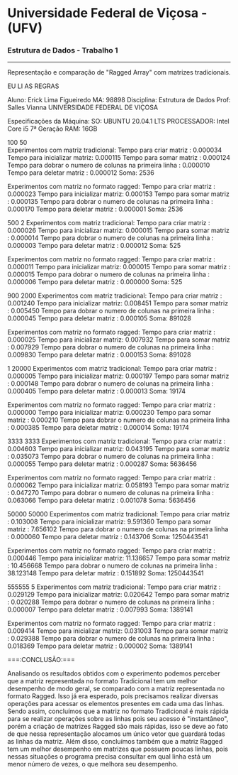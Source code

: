 # Universidade Federal de Viçosa - (UFV)
### Estrutura de Dados - Trabalho 1
---
Representação e comparação de "Ragged Array" com matrizes tradicionais.

EU LI AS REGRAS

Aluno: Erick Lima Figueiredo    MA: 98898
Disciplina: Estrutura de Dados  Prof: Salles Vianna
UNIVERSIDADE FEDERAL DE VIÇOSA


Especificações da Máquina:
SO: UBUNTU 20.04.1 LTS
PROCESSADOR: Intel Core i5 7ª Geração   RAM: 16GB


100 50                                                                                                                                                                           
Experimentos com matriz tradicional: 
Tempo para criar matriz      : 0.000034
Tempo para inicializar matriz: 0.000115
Tempo para somar matriz      : 0.000124
Tempo para dobrar o numero de colunas na primeira linha      : 0.000010
Tempo para deletar matriz    : 0.000012
Soma: 2536

Experimentos com matriz no formato ragged: 
Tempo para criar matriz      : 0.000023
Tempo para inicializar matriz: 0.000153
Tempo para somar matriz      : 0.000135
Tempo para dobrar o numero de colunas na primeira linha      : 0.000170
Tempo para deletar matriz    : 0.000001
Soma: 2536


500 2
Experimentos com matriz tradicional: 
Tempo para criar matriz      : 0.000026
Tempo para inicializar matriz: 0.000015
Tempo para somar matriz      : 0.000014
Tempo para dobrar o numero de colunas na primeira linha      : 0.000003
Tempo para deletar matriz    : 0.000012
Soma: 525

Experimentos com matriz no formato ragged: 
Tempo para criar matriz      : 0.000011
Tempo para inicializar matriz: 0.000015
Tempo para somar matriz      : 0.000015
Tempo para dobrar o numero de colunas na primeira linha      : 0.000006
Tempo para deletar matriz    : 0.000000
Soma: 525


900 2000
Experimentos com matriz tradicional: 
Tempo para criar matriz      : 0.001240
Tempo para inicializar matriz: 0.008451
Tempo para somar matriz      : 0.005450
Tempo para dobrar o numero de colunas na primeira linha      : 0.000045
Tempo para deletar matriz    : 0.000105
Soma: 891028

Experimentos com matriz no formato ragged: 
Tempo para criar matriz      : 0.000025
Tempo para inicializar matriz: 0.007932
Tempo para somar matriz      : 0.007929
Tempo para dobrar o numero de colunas na primeira linha      : 0.009830
Tempo para deletar matriz    : 0.000153
Soma: 891028


1 20000 
Experimentos com matriz tradicional: 
Tempo para criar matriz      : 0.000005
Tempo para inicializar matriz: 0.000197
Tempo para somar matriz      : 0.000148
Tempo para dobrar o numero de colunas na primeira linha      : 0.000405
Tempo para deletar matriz    : 0.000013
Soma: 19174

Experimentos com matriz no formato ragged: 
Tempo para criar matriz      : 0.000000
Tempo para inicializar matriz: 0.000230
Tempo para somar matriz      : 0.000210
Tempo para dobrar o numero de colunas na primeira linha      : 0.000385
Tempo para deletar matriz    : 0.000014
Soma: 19174


3333 3333 
Experimentos com matriz tradicional: 
Tempo para criar matriz      : 0.004603
Tempo para inicializar matriz: 0.043195
Tempo para somar matriz      : 0.035073
Tempo para dobrar o numero de colunas na primeira linha      : 0.000055
Tempo para deletar matriz    : 0.000287
Soma: 5636456

Experimentos com matriz no formato ragged: 
Tempo para criar matriz      : 0.000062
Tempo para inicializar matriz: 0.058193
Tempo para somar matriz      : 0.047270
Tempo para dobrar o numero de colunas na primeira linha      : 0.063066
Tempo para deletar matriz    : 0.001078
Soma: 5636456

50000 50000
Experimentos com matriz tradicional: 
Tempo para criar matriz      : 0.103008
Tempo para inicializar matriz: 9.591360
Tempo para somar matriz      : 7.656102
Tempo para dobrar o numero de colunas na primeira linha      : 0.000060
Tempo para deletar matriz    : 0.143706
Soma: 1250443541

Experimentos com matriz no formato ragged: 
Tempo para criar matriz      : 0.000446
Tempo para inicializar matriz: 11.136657
Tempo para somar matriz      : 10.456668
Tempo para dobrar o numero de colunas na primeira linha      : 38.123148
Tempo para deletar matriz    : 0.151892
Soma: 1250443541


555555 5
Experimentos com matriz tradicional: 
Tempo para criar matriz      : 0.029129
Tempo para inicializar matriz: 0.020642
Tempo para somar matriz      : 0.020288
Tempo para dobrar o numero de colunas na primeira linha      : 0.000007
Tempo para deletar matriz    : 0.007993
Soma: 1389141

Experimentos com matriz no formato ragged: 
Tempo para criar matriz      : 0.009414
Tempo para inicializar matriz: 0.031003
Tempo para somar matriz      : 0.029388
Tempo para dobrar o numero de colunas na primeira linha      : 0.018369
Tempo para deletar matriz    : 0.000002
Soma: 1389141

===:CONCLUSÃO:===

Analisando os resultados obtidos com o experimento podemos perceber que a matriz representada no formato Tradicional
tem um melhor desempenho de modo geral, se comparado com a matriz representada no formato Ragged. Isso já era esperado, 
pois precisamos realizar diversas operações para acessar os elementos presentes em cada uma das linhas. Sendo assim, 
concluímos que a matriz no formato Tradicional é mais rápida para se realizar operações sobre as linhas pois seu acesso
é "instantâneo", porém a criação de matrizes Ragged são mais rápidas, isso se deve ao fato de que nessa representação 
alocamos um único vetor que guardará todas as linhas da matriz. Além disso, concluímos também que a matriz Ragged tem um 
melhor desempenho em matrizes que possuem poucas linhas, pois nessas situações o programa precisa consultar em qual linha
está um menor número de vezes, o que melhora seu desempenho.
